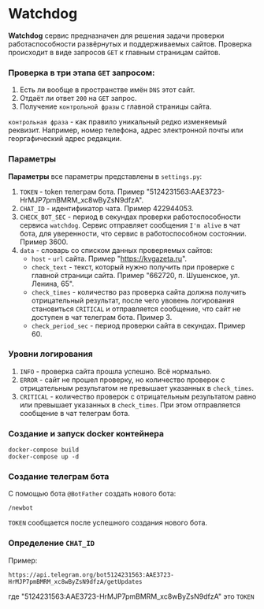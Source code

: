 # Watchdog

**Watchdog** сервис предназначен для решения задачи проверки работаспособности развёрнутых и поддерживаемых сайтов. Проверка происходит в виде запросов ``GET`` к главным страницам сайтов.

### Проверка в три этапа `GET` запросом:

1. Есть ли вообще в пространстве имён `DNS` этот сайт.
2. Отдаёт ли ответ `200` на `GET` запрос.
3. Получение `контрольной фразы` с главной страницы сайта.

`контрольная фраза` - как правило уникальный редко изменяемый реквизит. Например, номер телефона, адрес электронной почты или георгафический адрес редакции.

### Параметры

**Параметры** все параметры представлены в `settings.py`:

1. `TOKEN` - token телеграм бота. Пример "5124231563:AAE3723-HrMJP7pmBMRM_xc8wByZsN9dfzA".
2. `CHAT_ID` - идентификатор чата. Пример 422944053.
3. `CHECK_BOT_SEC` - период в секундах проверки работоспособности сервиса `watchdog`. Сервис отправляет сообщения `I'm alive` в чат бота, для уверенности, что сервис в работоспособном состоянии. Пример 3600.
4. `data` - словарь со списком данных проверяемых сайтов:
    - `host` - `url` сайта. Пример "https://kvgazeta.ru".
    - `check_text` - текст, который нужно получить при проверке с главной страници сайта. Пример "662720, п. Шушенское, ул. Ленина, 65".
    - `check_times` - количество раз проверка сайта должна получить отрицательный результат, после чего увовень логирования становиться `CRITICAL` и отправляется сообщение, что сайт не доступен в чат телеграм бота. Пример 3.
    - `check_period_sec` - период проверки сайта в секундах. Пример 60.

### Уровни логирования

1. `INFO` - проверка сайта прошла успешно. Всё нормально.
2. `ERROR` - сайт не прошел проверку, но количество проверок с отрицательным результатом не превышает указанных в `check_times`.
3. `CRITICAL` - количество проверок с отрицательным результатом равно или превышает указанных в `check_times`. При этом отправляется сообщение в чат телеграм бота.

### Создание и запуск docker контейнера

```shell
docker-compose build
docker-compose up -d
```

### Создание телеграм бота

С помощью бота `@BotFather` создать нового бота:

```shell
/newbot
```
`TOKEN` сообщается после успешного создания нового бота.

### Определение `CHAT_ID`

Пример:

```shell
https://api.telegram.org/bot5124231563:AAE3723-HrMJP7pmBMRM_xc8wByZsN9dfzA/getUpdates
```
где "5124231563:AAE3723-HrMJP7pmBMRM_xc8wByZsN9dfzA" это `TOKEN`
